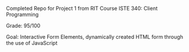 Completed Repo for Project 1 from RIT Course ISTE 340: Client Programming

Grade: 95/100

Goal: Interactive Form Elements, dynamically created HTML form through the use of JavaScript
